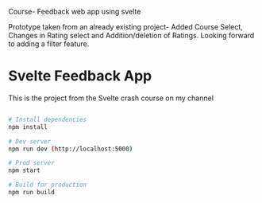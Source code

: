 Course- Feedback web app using svelte

Prototype taken from an already existing project-
Added Course Select, Changes in Rating select and Addition/deletion of Ratings.
Looking forward to adding a filter feature.

# Svelte Feedback App

This is the project from the Svelte crash course on my channel

```bash

# Install dependencies
npm install

# Dev server
npm run dev (http://localhost:5000)

# Prod server
npm start

# Build for production
npm run build
```
